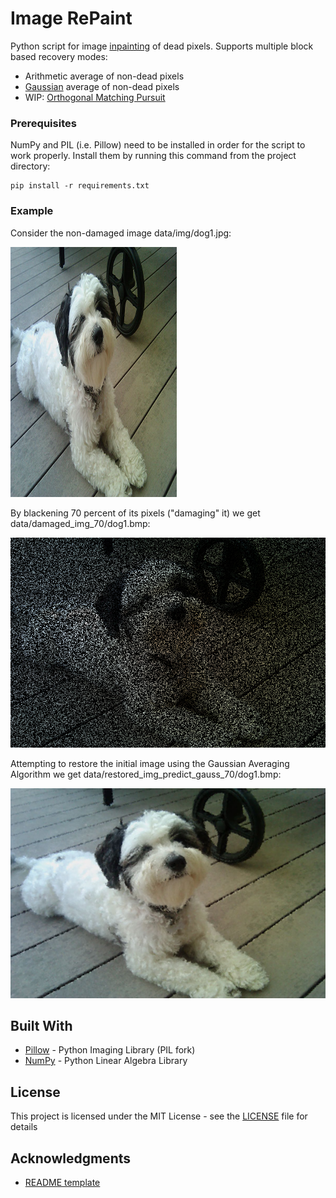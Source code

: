 # Image RePaint

Python script for image [inpainting](https://en.wikipedia.org/wiki/Inpainting) of dead pixels.
Supports multiple block based recovery modes:

* Arithmetic average of non-dead pixels 
* [Gaussian](https://en.wikipedia.org/wiki/Gaussian_blur#Mathematics) average of non-dead pixels
* WIP: [Orthogonal Matching Pursuit](https://en.wikipedia.org/wiki/Matching_pursuit)

### Prerequisites

NumPy and PIL (i.e. Pillow) need to be installed in order for the script to work properly. Install them by running this command from the project directory:

```
pip install -r requirements.txt
```

### Example

Consider the non-damaged image data/img/dog1.jpg:

<img src="data/img/dog1.jpg" height="400" width="266" alt="image could not load">

By blackening 70 percent of its pixels ("damaging" it) we get data/damaged_img_70/dog1.bmp:

![image could not load](data/damaged_img_70/dog1.bmp)

Attempting to restore the initial image using the Gaussian Averaging Algorithm we get data/restored_img_predict_gauss_70/dog1.bmp:

![image could not load](data/restored_img_predict_gauss_70/dog1.bmp)

## Built With

* [Pillow](https://python-pillow.org/) - Python Imaging Library (PIL fork)
* [NumPy](http://www.numpy.org/) - Python Linear Algebra Library

## License

This project is licensed under the MIT License - see the [LICENSE](LICENSE) file for details

## Acknowledgments

* [README template](https://gist.github.com/PurpleBooth/109311bb0361f32d87a2)
